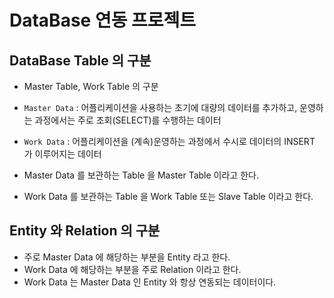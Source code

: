 # DataBase 연동 프로젝트

## DataBase Table 의 구분
- Master Table, Work Table 의 구분
- `Master Data` : 어플리케이션을 사용하는 초기에 대량의 데이터를 추가하고, 운영하는 과정에서는 주로 조회(SELECT)를 수행하는 데이터 
- `Work Data` : 어플리케이션을 (계속)운영하는 과정에서 수시로 데이터의 INSERT 가 이루어지는 데이터 

- Master Data 를 보관하는 Table 을 Master Table 이라고 한다.
- Work Data 를 보관하는 Table 을 Work Table 또는 Slave Table 이라고 한다.

## Entity 와 Relation 의 구분
- 주로 Master Data 에 해당하는 부분을 Entity 라고 한다.
- Work Data 에 해당하는 부분을 주로 Relation 이라고 한다.
- Work Data 는 Master Data 인 Entity 와 항상 연동되는 데이터이다. 